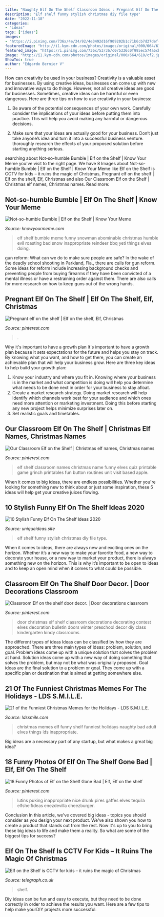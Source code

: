 ```yaml
---
title: "Naughty Elf On The Shelf Classroom Ideas : Pregnant Elf On The Shelf"
description: "Elf shelf funny stylish christmas diy file type"
date: "2022-11-18"
categories:
- "ideas"
tags: ["ideas"]
images:
- "https://i.pinimg.com/736x/4e/34/92/4e3492d16f909202b1c71b6cb7d27def--elf-names-classroom-routines.jpg"
featuredImage: "http://i1.kym-cdn.com/photos/images/original/000/664/610/cf2.jpg"
featured_image: "https://i.pinimg.com/736x/53/36/c0/5336c0f995ec574a5cba958e83589b14.jpg"
image: "http://i1.kym-cdn.com/photos/images/original/000/664/610/cf2.jpg"
ShowToc: true
author: "Edgardo Bernier V"
---
```



How can creativity be used in your business?
Creativity is a valuable asset for businesses. By using creative ideas, businesses can come up with new and innovative ways to do things. However, not all creative ideas are good for businesses. Sometimes, creative ideas can be harmful or even dangerous. Here are three tips on how to use creativity in your business: 
1) Be aware of the potential consequences of your own work. Carefully consider the implications of your ideas before putting them into practice. This will help you avoid making any harmful or dangerous decisions. 

2) Make sure that your ideas are actually good for your business. Don’t just take anyone’s idea and turn it into a successful business venture. thoroughly research the effects of your proposed solution before starting anything serious.

	

		
searching about Not-so-humble Bumble | Elf on the Shelf | Know Your Meme you've visit to the right page. We have 8 Images about Not-so-humble Bumble | Elf on the Shelf | Know Your Meme like Elf on the Shelf is CCTV for kids – it ruins the magic of Christmas, Pregnant elf on the shelf | Elf on the shelf, Elf, Christmas and also Our Classroom Elf on the Shelf | Christmas elf names, Christmas names. Read more:
		
    
## Not-so-humble Bumble | Elf On The Shelf | Know Your Meme

<img loading=lazy src="http://i1.kym-cdn.com/photos/images/original/000/664/610/cf2.jpg" onerror="this.onerror=null;this.src='https://tse1.mm.bing.net/th?id=OIP.yq6b-QGltZTFLN4lBiEQ5wHaFj&amp;pid=15.1';" alt="Not-so-humble Bumble | Elf on the Shelf | Know Your Meme">

_Source: knowyourmeme.com_

>elf shelf bumble meme funny snowman abominable christmas humble evil roasting bad snow inappropriate reindeer bbq yeti things elves doing. 

	

gun reform: What can we do to make sure people are safe?
In the wake of the deadly school shooting in Parkland, Fla., there are calls for gun reform. Some ideas for reform include increasing background checks and preventing people from buying firearms if they have been convicted of a mental illness or have a restraining order against them. There are also calls for more research on how to keep guns out of the wrong hands.

    
## Pregnant Elf On The Shelf | Elf On The Shelf, Elf, Christmas

<img loading=lazy src="https://i.pinimg.com/736x/18/17/7b/18177b597f163c4a50eb3c1c6840a159--elf-on-the-shelf-shelves.jpg" onerror="this.onerror=null;this.src='https://tse1.mm.bing.net/th?id=OIP.Yry4J-dRH297omTfbN_AHgHaLH&amp;pid=15.1';" alt="Pregnant elf on the shelf | Elf on the shelf, Elf, Christmas">

_Source: pinterest.com_

>. 

	

Why it's important to have a growth plan
It's important to have a growth plan because it sets expectations for the future and helps you stay on track. By knowing what you want, and how to get there, you can create an achievable plan that will help your business grow. Here are three key ideas to help build your growth plan: 
1. Know your industry and where you fit in. Knowing where your business is in the market and what competition is doing will help you determine what needs to be done next in order for your business to stay afloat. 
2. Create a market research strategy. Doing market research will help identify which channels work best for your audience and which ones need more attention or marketing investment. Doing this before starting any new project helps minimize surprises later on. 
3. Set realistic goals and timetables.

    
## Our Classroom Elf On The Shelf | Christmas Elf Names, Christmas Names

<img loading=lazy src="https://i.pinimg.com/736x/4e/34/92/4e3492d16f909202b1c71b6cb7d27def--elf-names-classroom-routines.jpg" onerror="this.onerror=null;this.src='https://tse4.mm.bing.net/th?id=OIP.yQMlVzlCO0axK1vp1aNjaQHaJl&amp;pid=15.1';" alt="Our Classroom Elf on the Shelf | Christmas elf names, Christmas names">

_Source: pinterest.com_

>elf shelf classroom names christmas name funny elves quiz printable game grinch printables fun button routines unit visit based apple. 

	

When it comes to big ideas, there are endless possibilities. Whether you're looking for something new to think about or just some inspiration, these 5 ideas will help get your creative juices flowing.

    
## 10 Stylish Funny Elf On The Shelf Ideas 2020

<img loading=lazy src="https://www.uniqueideas.site/wp-content/uploads/240-best-elf-on-the-shelf-ideas-images-on-pinterest-shelf-3.jpg" onerror="this.onerror=null;this.src='https://tse4.mm.bing.net/th?id=OIP.giZy8_yM4minUTQASz3QzgHaLH&amp;pid=15.1';" alt="10 Stylish Funny Elf On The Shelf Ideas 2020">

_Source: uniqueideas.site_

>elf shelf funny stylish christmas diy file type. 

	

When it comes to ideas, there are always new and exciting ones on the horizon. Whether it’s a new way to make your favorite food, a new way to decorate your house, or a new way to market your product, there is always something new on the horizon. This is why it’s important to be open to ideas and to keep an open mind when it comes to what could be possible.

    
## Classroom Elf On The Shelf Door Decor. | Door Decorations Classroom

<img loading=lazy src="https://i.pinimg.com/736x/bd/d5/83/bdd583fb335b44cc217327a1bef3b422--christmas-door-winter-christmas.jpg" onerror="this.onerror=null;this.src='https://tse2.mm.bing.net/th?id=OIP.8ut8WXCPfva3FCaBZCKZMwHaLH&amp;pid=15.1';" alt="Classroom Elf on the shelf door decor. | Door decorations classroom">

_Source: pinterest.com_

>door christmas elf shelf classroom decorations decorating contest elves decoration bulletin doors winter preschool decor diy class kindergarten kindy classrooms. 

	

The different types of ideas
Ideas can be classified by how they are approached. There are three main types of ideas: problem, solution, and goal. Problem ideas come up with a unique solution that solves the problem at hand. Solution ideas come up with a new way of doing something that solves the problem, but may not be what was originally proposed. Goal ideas are the final solution to a problem or goal. They come up with a specific plan or destination that is aimed at getting somewhere else.

    
## 21 Of The Funniest Christmas Memes For The Holidays - LDS S.M.I.L.E.

<img loading=lazy src="http://www.ldssmile.com/wp-content/uploads/2013/11/Funny-Pictures-Elf-on-the-shelf.jpg" onerror="this.onerror=null;this.src='https://tse1.mm.bing.net/th?id=OIP.Kz0XtFVqR9cwR6Jm7mhjnwHaJv&amp;pid=15.1';" alt="21 of the Funniest Christmas Memes for the Holidays - LDS S.M.I.L.E.">

_Source: ldssmile.com_

>christmas memes elf funny shelf funniest holidays naughty bad adult elves things lds inappropriate. 

	

Big ideas are a necessary part of any startup, but what makes a great big idea? 

    
## 18 Funny Photos Of Elf On The Shelf Gone Bad | Elf, Elf On The Shelf

<img loading=lazy src="https://i.pinimg.com/736x/53/36/c0/5336c0f995ec574a5cba958e83589b14.jpg" onerror="this.onerror=null;this.src='https://tse3.mm.bing.net/th?id=OIP.76CRm_hSBtpymbgdUWQsOwHaFp&amp;pid=15.1';" alt="18 Funny Photos of Elf on the Shelf Gone Bad | Elf, Elf on the shelf">

_Source: pinterest.com_

>lutins puking inappropriate nice drunk pires gaffes elves tequila elfshelfideas enezdevilla cheezburger. 

	

Conclusion
In this article, we've covered big ideas - topics you should consider as you design your next product. We've also shown you how to create a product that stands out from the rest. Now it's up to you to bring these big ideas to life and make them a reality. So what are some of the biggest tips for success?

    
## Elf On The Shelf Is CCTV For Kids – It Ruins The Magic Of Christmas

<img loading=lazy src="https://www.telegraph.co.uk/content/dam/christmas/2016/12/16/S08WYG-xlarge_trans_NvBQzQNjv4BqqVzuuqpFlyLIwiB6NTmJwSrXQAD_WS9MbUDhaE03OjE.jpg" onerror="this.onerror=null;this.src='https://tse2.mm.bing.net/th?id=OIP.i_fcFYT9_FAascTclcK7mgHaEo&amp;pid=15.1';" alt="Elf on the Shelf is CCTV for kids – it ruins the magic of Christmas">

_Source: telegraph.co.uk_

>shelf. 

	

Diy ideas can be fun and easy to execute, but they need to be done correctly in order to achieve the results you want. Here are a few tips to help make yourDIY projects more successful:

